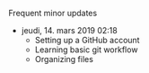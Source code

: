 Frequent minor updates

* jeudi, 14. mars 2019 02:18 
	* Setting up a GitHub account
	* Learning basic git workflow
	* Organizing files 
